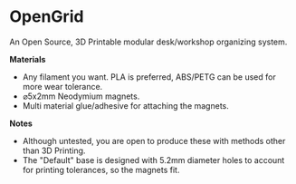 # OpenGrid
An Open Source, 3D Printable modular desk/workshop organizing system.

**Materials**

- Any filament you want. PLA is preferred, ABS/PETG can be used for more wear tolerance.
- ⌀5x2mm Neodymium magnets.
- Multi material glue/adhesive for attaching the magnets.


**Notes**

- Although untested, you are open to produce these with methods other than 3D Printing.
- The "Default" base is designed with 5.2mm diameter holes to account for printing tolerances, so the magnets fit.

